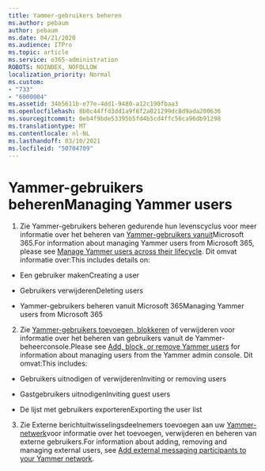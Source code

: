 ```yaml
---
title: Yammer-gebruikers beheren
ms.author: pebaum
author: pebaum
ms.date: 04/21/2020
ms.audience: ITPro
ms.topic: article
ms.service: o365-administration
ROBOTS: NOINDEX, NOFOLLOW
localization_priority: Normal
ms.custom:
- "733"
- "6000004"
ms.assetid: 34b5611b-e77e-4dd1-9480-a12c190fbaa3
ms.openlocfilehash: 8b0c44ffd3dd1a9f8f2a021299dc8d9ada200636
ms.sourcegitcommit: 0eb4f9bde53395b5fd4b5cd4ffc56ca96db91298
ms.translationtype: MT
ms.contentlocale: nl-NL
ms.lasthandoff: 03/10/2021
ms.locfileid: "50704709"
---
```

# <a name="managing-yammer-users"></a><span data-ttu-id="454e9-102">Yammer-gebruikers beheren</span><span class="sxs-lookup"><span data-stu-id="454e9-102">Managing Yammer users</span></span>

1. <span data-ttu-id="454e9-103">Zie Yammer-gebruikers beheren gedurende hun levenscyclus voor meer informatie over het beheren van [Yammer-gebruikers vanuit](https://docs.microsoft.com/yammer/manage-yammer-users/manage-users-across-their-lifecycle)Microsoft 365.</span><span class="sxs-lookup"><span data-stu-id="454e9-103">For information about managing Yammer users from Microsoft 365, please see [Manage Yammer users across their lifecycle](https://docs.microsoft.com/yammer/manage-yammer-users/manage-users-across-their-lifecycle).</span></span> <span data-ttu-id="454e9-104">Dit omvat informatie over:</span><span class="sxs-lookup"><span data-stu-id="454e9-104">This includes details on:</span></span>

  - <span data-ttu-id="454e9-105">Een gebruiker maken</span><span class="sxs-lookup"><span data-stu-id="454e9-105">Creating a user</span></span>

  - <span data-ttu-id="454e9-106">Gebruikers verwijderen</span><span class="sxs-lookup"><span data-stu-id="454e9-106">Deleting users</span></span>

  - <span data-ttu-id="454e9-107">Yammer-gebruikers beheren vanuit Microsoft 365</span><span class="sxs-lookup"><span data-stu-id="454e9-107">Managing Yammer users from Microsoft 365</span></span>

2. <span data-ttu-id="454e9-108">Zie [Yammer-gebruikers toevoegen, blokkeren](https://docs.microsoft.com/yammer/manage-yammer-users/add-block-or-remove-users) of verwijderen voor informatie over het beheren van gebruikers vanuit de Yammer-beheerconsole.</span><span class="sxs-lookup"><span data-stu-id="454e9-108">Please see [Add, block, or remove Yammer users](https://docs.microsoft.com/yammer/manage-yammer-users/add-block-or-remove-users) for information about managing users from the Yammer admin console.</span></span> <span data-ttu-id="454e9-109">Dit omvat:</span><span class="sxs-lookup"><span data-stu-id="454e9-109">This includes:</span></span>

  - <span data-ttu-id="454e9-110">Gebruikers uitnodigen of verwijderen</span><span class="sxs-lookup"><span data-stu-id="454e9-110">Inviting or removing users</span></span>

  - <span data-ttu-id="454e9-111">Gastgebruikers uitnodigen</span><span class="sxs-lookup"><span data-stu-id="454e9-111">Inviting guest users</span></span>

  - <span data-ttu-id="454e9-112">De lijst met gebruikers exporteren</span><span class="sxs-lookup"><span data-stu-id="454e9-112">Exporting the user list</span></span>

3. <span data-ttu-id="454e9-113">Zie Externe berichtuitwisselingsdeelnemers toevoegen aan uw [Yammer-netwerk](https://docs.microsoft.com/yammer/work-with-external-users/add-external-participants)voor informatie over het toevoegen, verwijderen en beheren van externe gebruikers.</span><span class="sxs-lookup"><span data-stu-id="454e9-113">For information about adding, removing and managing external users, see [Add external messaging participants to your Yammer network](https://docs.microsoft.com/yammer/work-with-external-users/add-external-participants).</span></span>
